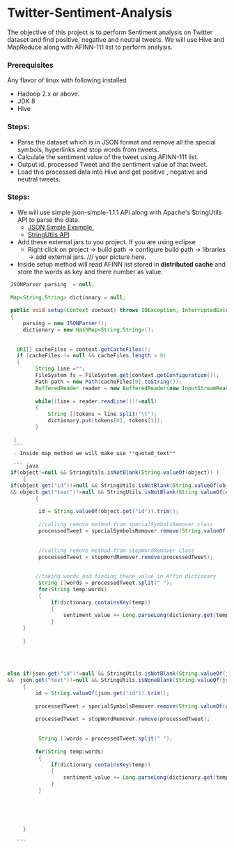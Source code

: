 # Twitter-Sentiment-Analysis
The objective of this project is to perform Sentiment analysis on Twitter dataset and find positive, negative and neutral tweets. We will use Hive and MapReduce along with AFINN-111 list to perform analysis.

### Prerequisites
Any flavor of linux with following installed
  - Hadoop 2.x or above.
  - JDK 8
  - Hive
  
### Steps:
  - Parse the  dataset which is in JSON format and remove all the special symbols, hyperlinks and stop words from tweets. 
  - Calculate the sentiment value of the tweet using AFINN-111 list.
  - Output id, processed Tweet and the sentiment value of that tweet.
  - Load this processed data into Hive and get positive , negative and neutral tweets.
  
  
### Steps:
   - We will use simple json-simple-1.1.1 API along with Apache's StringUtils API to parse the data. 
      - [JSON Simple Example.](https://www.geeksforgeeks.org/parse-json-java/)
      - [StringUtils API](https://commons.apache.org/proper/commons-lang/apidocs/org/apache/commons/lang3/StringUtils.html#isNotBlank-java.lang.CharSequence-)
   - Add these external jars to you project. If you are using eclipse 
     - Right click on project -> build path -> configure build path -> libraries -> add external jars. 
   /// your picture here.
   - Inside setup method will read AFINN list stored in **distributed cache** and store the words as key and there number as value.
  
   ``` java
	JSONParser parsing  = null;
	
	Map<String,String> dictionary = null;
	
	public void setup(Context context) throws IOException, InterruptedException
	{
		parsing = new JSONParser();
		dictionary = new HashMap<String,String>();
		
		
	  URI[] cacheFiles = context.getCacheFiles();
	  if (cacheFiles != null && cacheFiles.length > 0)
	  {  
	    	String line ="";
	        FileSystem fs = FileSystem.get(context.getConfiguration());
	        Path path = new Path(cacheFiles[0].toString());
	        BufferedReader reader = new BufferedReader(new InputStreamReader(fs.open(path)));
	    
	        while((line = reader.readLine())!=null)
	        {
	        	String []tokens = line.split("\t");
	        	dictionary.put(tokens[0], tokens[1]);
	        }
	
 	 }
     ``` 
     - Inside map method we will make use **quoted_text**
     
     ``` java
    if(object!=null && StringUtils.isNotBlank(String.valueOf(object)) )
		{
	if(object.get("id")!=null && StringUtils.isNotBlank(String.valueOf(object.get("id")))    
	&& object.get("text")!=null && StringUtils.isNotBlank(String.valueOf(object.get("text"))))
			{
				
			 id = String.valueOf(object.get("id")).trim();
			
			 //calling remove method from specialSymbolsRemover class
			 processedTweet = specialSymbolsRemover.remove(String.valueOf(object.get("text")));
			 
			 
			 //calling remove method from stopWordRemover class
			 processedTweet = stopWordRemover.remove(processedTweet);
			
			 
			//taking words and finding there value in Affin dictionary
			 String []words = processedTweet.split(" ");
			 for(String temp:words)
			 {
				 if(dictionary.containsKey(temp))
				 {
					 sentiment_value += Long.parseLong(dictionary.get(temp));
				 }
		}
				
	    }
		
		
		
	   
else if(json.get("id")!=null && StringUtils.isNotBlank(String.valueOf(json.get("id")))
&&  json.get("text")!=null && StringUtils.isNoneBlank(String.valueOf(json.get("Text")))  )
		{
			id = String.valueOf(json.get("id")).trim();
			
			processedTweet = specialSymbolsRemover.remove(String.valueOf(object.get("text")));
			
			processedTweet = stopWordRemover.remove(processedTweet);
			
			
			 String []words = processedTweet.split(" ");
          			
			for(String temp:words)
			 {
				 if(dictionary.containsKey(temp))
				 {
					 sentiment_value += Long.parseLong(dictionary.get(temp));
				 }
			 }
			 
			
			
			
			
		}
			 
      ```
      

